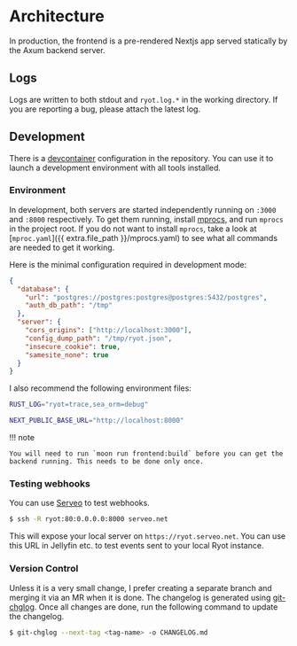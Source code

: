 # Architecture

In production, the frontend is a pre-rendered Nextjs app served statically by the Axum
backend server.

## Logs

Logs are written to both stdout and `ryot.log.*` in the working directory. If you
are reporting a bug, please attach the latest log.

## Development

There is a [devcontainer](https://code.visualstudio.com/docs/devcontainers/containers)
configuration in the repository. You can use it to launch a development environment
with all tools installed.

### Environment

In development, both servers are started independently running on `:3000` and `:8000`
respectively. To get them running, install [mprocs](https://github.com/pvolok/mprocs), and
run `mprocs` in the project root. If you do not want to install `mprocs`, take a look at
[`mproc.yaml`]({{ extra.file_path }}/mprocs.yaml) to see what all commands are
needed to get it working.

Here is the minimal configuration required in development mode:

```json title="config/ryot.json"
{
  "database": {
    "url": "postgres://postgres:postgres@postgres:5432/postgres",
    "auth_db_path": "/tmp"
  },
  "server": {
    "cors_origins": ["http://localhost:3000"],
    "config_dump_path": "/tmp/ryot.json",
    "insecure_cookie": true,
    "samesite_none": true
  }
}
```

I also recommend the following environment files:

```bash title=".env"
RUST_LOG="ryot=trace,sea_orm=debug"
```

```bash title="apps/frontend/.env"
NEXT_PUBLIC_BASE_URL="http://localhost:8000"
```

!!! note

    You will need to run `moon run frontend:build` before you can get the
    backend running. This needs to be done only once.

### Testing webhooks

You can use [Serveo](https://serveo.net/) to test webhooks.

```bash
$ ssh -R ryot:80:0.0.0.0:8000 serveo.net
```

This will expose your local server on `https://ryot.serveo.net`. You can use this URL
in Jellyfin etc. to test events sent to your local Ryot instance.

### Version Control

Unless it is a very small change, I prefer creating a separate branch and merging it via an
MR when it is done. The changelog is generated using
[git-chglog](https://github.com/git-chglog/git-chglog). Once all changes are done, run the
following command to update the changelog.

```bash
$ git-chglog --next-tag <tag-name> -o CHANGELOG.md
```
